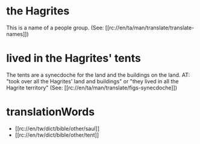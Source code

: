 # the Hagrites

This is a name of a people group. (See: [[rc://en/ta/man/translate/translate-names]])

# lived in the Hagrites' tents

The tents are a synecdoche for the land and the buildings on the land. AT: "took over all the Hagrites' land and buildings" or "they lived in all the Hagrite territory" (See: [[rc://en/ta/man/translate/figs-synecdoche]])

# translationWords

* [[rc://en/tw/dict/bible/other/saul]]
* [[rc://en/tw/dict/bible/other/tent]]